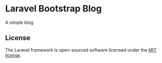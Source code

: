 # Laravel Bootstrap Blog

A simple blog

## License

The Laravel framework is open-sourced software licensed under the [MIT license](http://opensource.org/licenses/MIT).
